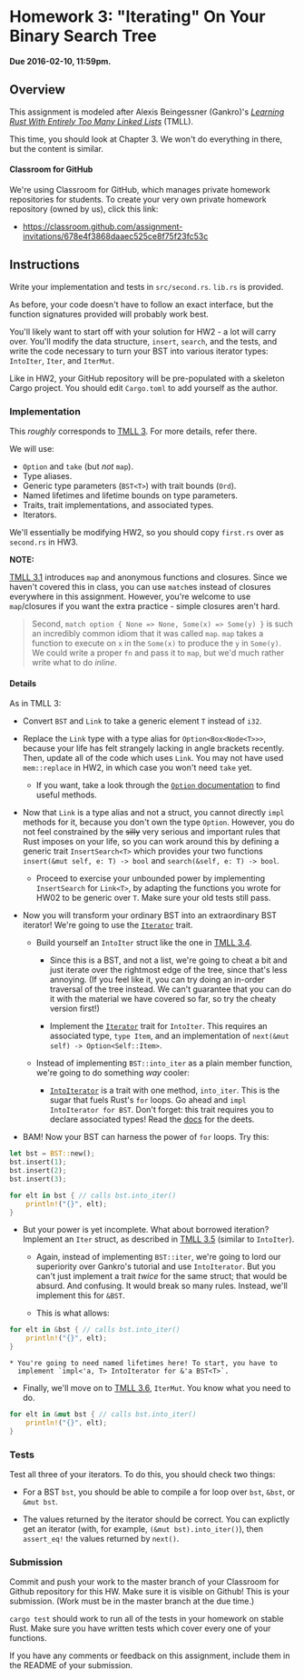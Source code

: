 # Homework 3: "Iterating" On Your Binary Search Tree

**Due 2016-02-10, 11:59pm.**

## Overview

This assignment is modeled after Alexis Beingessner (Gankro)'s [_Learning Rust
With Entirely Too Many Linked Lists_][TMLL] (TMLL).

[TMLL]: http://cglab.ca/~abeinges/blah/too-many-lists/book/

This time, you should look at Chapter 3. We won't do everything in there, but
the content is similar.

#### Classroom for GitHub

We're using Classroom for GitHub, which manages private homework repositories
for students. To create your very own private homework repository (owned by
us), click this link:
* https://classroom.github.com/assignment-invitations/678e4f3868daaec525ce8f75f23fc53c 

## Instructions

Write your implementation and tests in `src/second.rs`. `lib.rs` is provided.

As before, your code doesn't have to follow an exact interface, but the
function signatures provided will probably work best.

You'll likely want to start off with your solution for HW2 - a lot will carry
over. You'll modify the data structure, `insert`, `search`, and the tests, and
write the code necessary to turn your BST into various iterator types:
`IntoIter`, `Iter`, and `IterMut`.

Like in HW2, your GitHub repository will be pre-populated with a skeleton Cargo
project. You should edit `Cargo.toml` to add yourself as the author.

### Implementation

This _roughly_ corresponds to
[TMLL 3](http://cglab.ca/~abeinges/blah/too-many-lists/book/second.html).
For more details, refer there.

We will use:

* `Option` and `take` (but *not* `map`).
* Type aliases.
* Generic type parameters (`BST<T>`) with trait bounds (`Ord`).
* Named lifetimes and lifetime bounds on type parameters.
* Traits, trait implementations, and associated types.
* Iterators.

We'll essentially be modifying HW2, so you should copy `first.rs` over as
`second.rs` in HW3.

**NOTE:**

[TMLL 3.1][] introduces `map` and anonymous functions and closures. Since we
haven't covered this in class, you can  use `match`es instead of closures
everywhere in this assignment. However, you're welcome to use `map`/closures if
you want the extra practice - simple closures aren't hard.

> Second, `match option { None => None, Some(x) => Some(y) }` is such an
> incredibly common idiom that it was called `map`. `map` takes a function to
> execute on `x` in the `Some(x)` to produce the `y` in `Some(y)`. We could
> write a proper `fn` and pass it to `map`, but we'd much rather write what to
> do *inline*.

#### Details

As in TMLL 3:

* Convert `BST` and `Link` to take a generic element `T` instead of `i32`.

* Replace the `Link` type with a type alias for `Option<Box<Node<T>>>`, because
  your life has felt strangely lacking in angle brackets recently. Then, update
  all of the code which uses `Link`. You may not have used `mem::replace` in
  HW2, in which case you won't need `take` yet.

  * If you want, take a look through the [`Option` documentation][optdoc] to
    find useful methods.

[optdoc]: https://doc.rust-lang.org/std/option/enum.Option.html

* Now that `Link` is a type alias and not a struct, you cannot directly `impl`
  methods for it, because you don't own the type `Option`. However, you do not
  feel constrained by the ~~silly~~ very serious and important rules that Rust
  imposes on your life, so you can work around this by defining a generic trait
  `InsertSearch<T>` which provides your two functions `insert(&mut self, e: T)
  -> bool` and `search(&self, e: T) -> bool`.

  * Proceed to exercise your unbounded power by implementing `InsertSearch`
    for `Link<T>`, by adapting the functions you wrote for HW02 to be generic
    over `T`. Make sure your old tests still pass.

* Now you will transform your ordinary BST into an extraordinary BST iterator!
  We're going to use the [`Iterator`] trait.

  * Build yourself an `IntoIter` struct like the one in [TMLL 3.4][].

    * Since this is a BST, and not a list, we're going to cheat a bit and
      just iterate over the rightmost edge of the tree, since that's less
      annoying. (If you feel like it, you can try doing an in-order
      traversal of the tree instead. We can't guarantee that you can do it
      with the material we have covered so far, so try the cheaty version
      first!)

    * Implement the [`Iterator`][] trait for `IntoIter`. This requires an
      associated type, `type Item`, and an implementation of
      `next(&mut self) -> Option<Self::Item>`.

  * Instead of implementing `BST::into_iter` as a plain member function,
    we're going to do something _way_ cooler:

    * [`IntoIterator`][] is a trait with one method, `into_iter`. This is the
      sugar that fuels Rust's `for` loops. Go ahead and `impl IntoIterator for
      BST`. Don't forget: this trait requires you to declare associated types!
      Read the [docs][`IntoIterator`] for the deets.

[`Iterator`]: https://doc.rust-lang.org/std/iter/trait.Iterator.html
[`IntoIterator`]: https://doc.rust-lang.org/std/iter/trait.IntoIterator.html

  * BAM! Now your BST can harness the power of `for` loops. Try this:

```rust
let bst = BST::new();
bst.insert(1);
bst.insert(2);
bst.insert(3);

for elt in bst { // calls bst.into_iter()
    println!("{}", elt);
}
```

  * But your power is yet incomplete. What about borrowed iteration? Implement
    an `Iter` struct, as described in [TMLL 3.5] (similar to `IntoIter`).

    * Again, instead of implementing `BST::iter`, we're going to lord our
      superiority over Gankro's tutorial and use `IntoIterator`. But you can't
      just implement a trait _twice_ for the same struct; that would be absurd.
      And confusing. It would break so many rules. Instead, we'll implement this
      for `&BST`.

    * This is what allows:

```rust
for elt in &bst { // calls bst.into_iter()
    println!("{}", elt);
}
```

    * You're going to need named lifetimes here! To start, you have to
      implement `impl<'a, T> IntoIterator for &'a BST<T>`.

  * Finally, we'll move on to [TMLL 3.6][], `IterMut`. You know what you need
    to do.

```rust
for elt in &mut bst { // calls bst.into_iter()
    println!("{}", elt);
}
```

[TMLL 3.1]: http://cglab.ca/~abeinges/blah/too-many-lists/book/second-option.html
[TMLL 3.4]: http://cglab.ca/~abeinges/blah/too-many-lists/book/second-into-iter.html
[TMLL 3.5]: http://cglab.ca/~abeinges/blah/too-many-lists/book/second-iter.html
[TMLL 3.6]: http://cglab.ca/~abeinges/blah/too-many-lists/book/second-iter-mut.html

### Tests

Test all three of your iterators. To do this, you should check two things:

* For a BST `bst`, you should be able to compile a for loop over
  `bst`, `&bst`, or `&mut bst`.

* The values returned by the iterator should be correct. You can explictly
  get an iterator (with, for example, `(&mut bst).into_iter()`), then
  `assert_eq!` the values returned by `next()`.

### Submission

Commit and push your work to the master branch of your Classroom for Github
repository for this HW. Make sure it is visible on Github! This is your
submission. (Work must be in the master branch at the due time.)

`cargo test` should work to run all of the tests in your homework on stable
Rust. Make sure you have written tests which cover every one of your functions.

If you have any comments or feedback on this assignment, include them in the
README of your submission.
